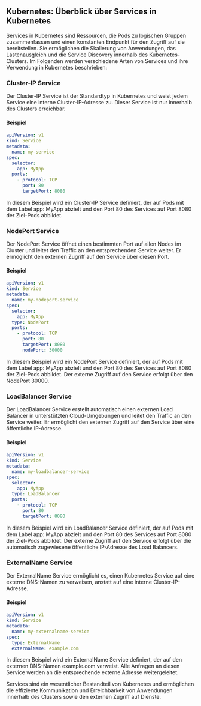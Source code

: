 ## Kubernetes: Überblick über Services in Kubernetes

Services in Kubernetes sind Ressourcen, die Pods zu logischen Gruppen zusammenfassen und einen konstanten Endpunkt für den Zugriff auf sie bereitstellen. Sie ermöglichen die Skalierung von Anwendungen, das Lastenausgleich und die Service Discovery innerhalb des Kubernetes-Clusters. Im Folgenden werden verschiedene Arten von Services und ihre Verwendung in Kubernetes beschrieben:

### Cluster-IP Service

Der Cluster-IP Service ist der Standardtyp in Kubernetes und weist jedem Service eine interne Cluster-IP-Adresse zu. Dieser Service ist nur innerhalb des Clusters erreichbar.

#### Beispiel

```yaml
apiVersion: v1
kind: Service
metadata:
  name: my-service
spec:
  selector:
    app: MyApp
  ports:
    - protocol: TCP
      port: 80
      targetPort: 8080
```

In diesem Beispiel wird ein Cluster-IP Service definiert, der auf Pods mit dem Label app: MyApp abzielt und den Port 80 des Services auf Port 8080 der Ziel-Pods abbildet.

### NodePort Service
Der NodePort Service öffnet einen bestimmten Port auf allen Nodes im Cluster und leitet den Traffic an den entsprechenden Service weiter. Er ermöglicht den externen Zugriff auf den Service über diesen Port.

#### Beispiel

```yaml
apiVersion: v1
kind: Service
metadata:
  name: my-nodeport-service
spec:
  selector:
    app: MyApp
  type: NodePort
  ports:
    - protocol: TCP
      port: 80
      targetPort: 8080
      nodePort: 30000
```
In diesem Beispiel wird ein NodePort Service definiert, der auf Pods mit dem Label app: MyApp abzielt und den Port 80 des Services auf Port 8080 der Ziel-Pods abbildet. Der externe Zugriff auf den Service erfolgt über den NodePort 30000.

### LoadBalancer Service
Der LoadBalancer Service erstellt automatisch einen externen Load Balancer in unterstützten Cloud-Umgebungen und leitet den Traffic an den Service weiter. Er ermöglicht den externen Zugriff auf den Service über eine öffentliche IP-Adresse.

#### Beispiel
```yaml
apiVersion: v1
kind: Service
metadata:
  name: my-loadbalancer-service
spec:
  selector:
    app: MyApp
  type: LoadBalancer
  ports:
    - protocol: TCP
      port: 80
      targetPort: 8080

```
In diesem Beispiel wird ein LoadBalancer Service definiert, der auf Pods mit dem Label app: MyApp abzielt und den Port 80 des Services auf Port 8080 der Ziel-Pods abbildet. Der externe Zugriff auf den Service erfolgt über die automatisch zugewiesene öffentliche IP-Adresse des Load Balancers.

### ExternalName Service
Der ExternalName Service ermöglicht es, einen Kubernetes Service auf eine externe DNS-Namen zu verweisen, anstatt auf eine interne Cluster-IP-Adresse.

#### Beispiel
```yaml
apiVersion: v1
kind: Service
metadata:
  name: my-externalname-service
spec:
  type: ExternalName
  externalName: example.com
```

In diesem Beispiel wird ein ExternalName Service definiert, der auf den externen DNS-Namen example.com verweist. Alle Anfragen an diesen Service werden an die entsprechende externe Adresse weitergeleitet.

Services sind ein wesentlicher Bestandteil von Kubernetes und ermöglichen die effiziente Kommunikation und Erreichbarkeit von Anwendungen innerhalb des Clusters sowie den externen Zugriff auf Dienste.
